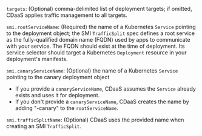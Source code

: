 `targets`: (Optional) comma-delimited list of deployment targets; if omitted, CDaaS applies traffic management to all targets.

`smi.rootServiceName`: (Required) the name of a Kubernetes `Service` pointing to the deployment object; the SMI `TrafficSplit` spec defines a root service as the fully-qualified domain name (FQDN) used by apps to communicate with your service. The FQDN should exist at the time of deployment. Its service selector should target a Kubernetes `Deployment` resource in your deployment's manifests.

`smi.canaryServiceName`: (Optional) the name of a Kubernetes `Service` pointing to the canary deployment object
- If you provide a `canaryServiceName`, CDaaS assumes the `Service` already exists and uses it for deployment.
- If you don't provide a `canaryServiceName`, CDaaS creates the name by adding "-canary" to the `rootServiceName`.<br>

`smi.trafficSplitName`: (Optional) CDaaS uses the provided name when creating an SMI `TrafficSplit`.
